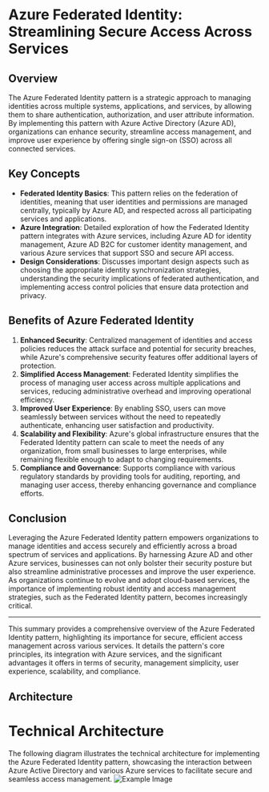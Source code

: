 # Azure Federated Identity: Streamlining Secure Access Across Services

## Overview

The Azure Federated Identity pattern is a strategic approach to managing identities across multiple systems, applications, and services, by allowing them to share authentication, authorization, and user attribute information. By implementing this pattern with Azure Active Directory (Azure AD), organizations can enhance security, streamline access management, and improve user experience by offering single sign-on (SSO) across all connected services.

## Key Concepts

- **Federated Identity Basics**: This pattern relies on the federation of identities, meaning that user identities and permissions are managed centrally, typically by Azure AD, and respected across all participating services and applications.
- **Azure Integration**: Detailed exploration of how the Federated Identity pattern integrates with Azure services, including Azure AD for identity management, Azure AD B2C for customer identity management, and various Azure services that support SSO and secure API access.
- **Design Considerations**: Discusses important design aspects such as choosing the appropriate identity synchronization strategies, understanding the security implications of federated authentication, and implementing access control policies that ensure data protection and privacy.

## Benefits of Azure Federated Identity

1. **Enhanced Security**: Centralized management of identities and access policies reduces the attack surface and potential for security breaches, while Azure's comprehensive security features offer additional layers of protection.
2. **Simplified Access Management**: Federated Identity simplifies the process of managing user access across multiple applications and services, reducing administrative overhead and improving operational efficiency.
3. **Improved User Experience**: By enabling SSO, users can move seamlessly between services without the need to repeatedly authenticate, enhancing user satisfaction and productivity.
4. **Scalability and Flexibility**: Azure's global infrastructure ensures that the Federated Identity pattern can scale to meet the needs of any organization, from small businesses to large enterprises, while remaining flexible enough to adapt to changing requirements.
5. **Compliance and Governance**: Supports compliance with various regulatory standards by providing tools for auditing, reporting, and managing user access, thereby enhancing governance and compliance efforts.

## Conclusion

Leveraging the Azure Federated Identity pattern empowers organizations to manage identities and access securely and efficiently across a broad spectrum of services and applications. By harnessing Azure AD and other Azure services, businesses can not only bolster their security posture but also streamline administrative processes and improve the user experience. As organizations continue to evolve and adopt cloud-based services, the importance of implementing robust identity and access management strategies, such as the Federated Identity pattern, becomes increasingly critical.

---

This summary provides a comprehensive overview of the Azure Federated Identity pattern, highlighting its importance for secure, efficient access management across various services. It details the pattern's core principles, its integration with Azure services, and the significant advantages it offers in terms of security, management simplicity, user experience, scalability, and compliance.

## Architecture
# Technical Architecture
The following diagram illustrates the technical architecture for implementing the Azure Federated Identity pattern, showcasing the interaction between Azure Active Directory and various Azure services to facilitate secure and seamless access management.
![Example Image](Federated-Identity-Design-Pattern.drawio.png)
